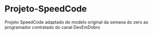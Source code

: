 # Projeto-SpeedCode
Projeto SpeedCode adaptado do modelo original da semana do zero ao programador contratado do canal DevEmDobro
